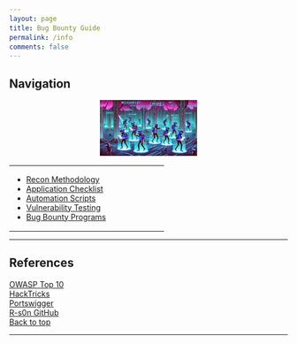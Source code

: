 ```yaml
---
layout: page
title: Bug Bounty Guide
permalink: /info
comments: false
---
```


<h2>Navigation</h2>
<div>
  <table style="width:100%;">
    <tr>
      <!-- Navigation menu on the left -->
      <td style="width:65%;">
        <ul>
          <li><a href="/notes/recon-methodology">Recon Methodology</a></li>
          <li><a href="/notes/app-checklist">Application Checklist</a></li>
          <li><a href="/notes/auto-scripts">Automation Scripts</a></li>
          <li><a href="/notes/vuln-testing">Vulnerability Testing</a></li>
          <li><a href="/notes/program-links">Bug Bounty Programs</a></li>
        </ul>
      </td>
      <!-- Image on the right -->
        <p align="center">
          <img src="../assets/images/bug-guide.png" alt="bug-hunting" title="Bug Hunting" width="35%" />
        </p>
      </td>
    </tr>
  </table>
</div>

---

## References

[OWASP Top 10](https://owasp.org/www-project-top-ten/)
<br>
[HackTricks](https://book.hacktricks.xyz/)
<br>
[Portswigger](https://portswigger.net/research)
<br>
[R-s0n GitHub](https://github.com/R-s0n)
<br>
[Back to top](#navigation)

---
